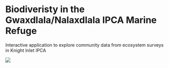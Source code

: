 # Biodiveristy in the Gwaxdlala/Nalaxdlala IPCA Marine Refuge
Interactive application to explore community data from ecosystem surveys in Knight Inlet IPCA 

<img src="readme_image/knight_screenshot.png">
